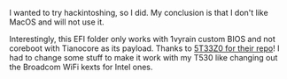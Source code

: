I wanted to try hackintoshing, so I did.
My conclusion is that I don't like MacOS and will not use it.

Interestingly, this EFI folder only works with 1vyrain custom BIOS and not coreboot with Tianocore as its payload.
Thanks to [5T33Z0 for their repo](https://github.com/5T33Z0/Lenovo-T530-Hackintosh-OpenCore)!
I had to change some stuff to make it work with my T530 like changing out the Broadcom WiFi kexts for Intel ones.
